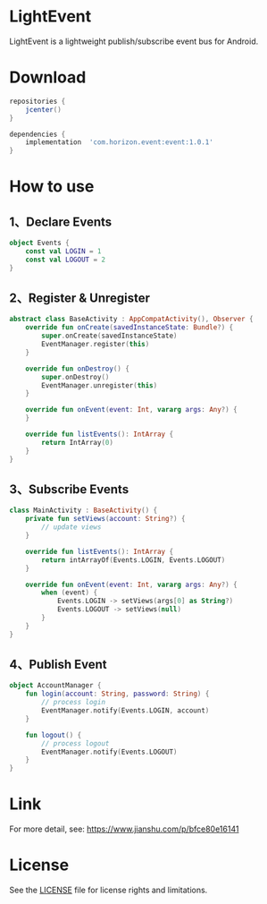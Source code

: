 # LightEvent


LightEvent is a lightweight publish/subscribe event bus for Android.

# Download
```gradle
repositories {
    jcenter()
}

dependencies {
    implementation  'com.horizon.event:event:1.0.1'
}
```

# How to use

## 1、Declare Events
```kotlin
object Events {
    const val LOGIN = 1
    const val LOGOUT = 2
}
```

## 2、Register & Unregister
```kotlin
abstract class BaseActivity : AppCompatActivity(), Observer {
    override fun onCreate(savedInstanceState: Bundle?) {
        super.onCreate(savedInstanceState)
        EventManager.register(this)
    }

    override fun onDestroy() {
        super.onDestroy()
        EventManager.unregister(this)
    }

    override fun onEvent(event: Int, vararg args: Any?) {
    }

    override fun listEvents(): IntArray {
        return IntArray(0)
    }
}
```

## 3、Subscribe Events
```kotlin
class MainActivity : BaseActivity() {
    private fun setViews(account: String?) {
        // update views
    }

    override fun listEvents(): IntArray {
        return intArrayOf(Events.LOGIN, Events.LOGOUT)
    }

    override fun onEvent(event: Int, vararg args: Any?) {
        when (event) {
            Events.LOGIN -> setViews(args[0] as String?)
            Events.LOGOUT -> setViews(null)
        }
    }
}
```

## 4、Publish Event
```kotlin
object AccountManager {
    fun login(account: String, password: String) {
        // process login
        EventManager.notify(Events.LOGIN, account)
    }

    fun logout() {
        // process logout
        EventManager.notify(Events.LOGOUT)
    }
}
```


# Link
For more detail, see:
https://www.jianshu.com/p/bfce80e16141

# License
See the [LICENSE](LICENSE.md) file for license rights and limitations.

